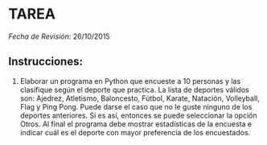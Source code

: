# TAREA

*Fecha de Revisión*: 26/10/2015

## Instrucciones:
1. Elaborar un programa en Python que encueste a 10 personas y las clasifique según el deporte que practica. La lista de deportes válidos son: Ajedrez, Atletismo, Baloncesto, Fútbol, Karate, Natación, Volleyball, Flag y Ping Pong. Puede darse el caso que no le guste ninguno de los deportes anteriores. Si es así, entonces se puede seleccionar la opción Otros. Al final el programa debe mostrar estadísticas de la encuesta e indicar cuál es el deporte con mayor preferencia de los encuestados.
